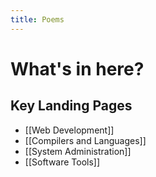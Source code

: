 ```yaml
---
title: Poems
---
```


# What's in here?

## Key Landing Pages

- [[Web Development]]
- [[Compilers and Languages]]
- [[System Administration]]
- [[Software Tools]]
